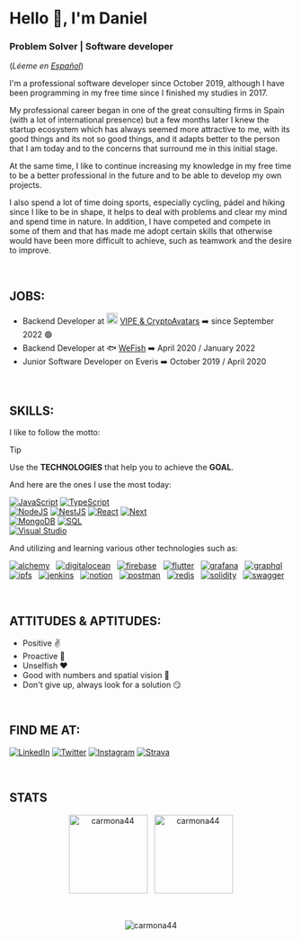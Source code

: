 # Hello 👋, I'm Daniel

### Problem Solver | Software developer

(_Léeme en [Español](https://github.com/carmona44/carmona44/blob/main/LEEME.md)_)

I'm a professional software developer since October 2019, although I have been programming in my free time since I finished my studies in 2017.

My professional career began in one of the great consulting firms in Spain (with a lot of international presence) but a few months later I knew the startup ecosystem which has always seemed more attractive to me, with its good things and its not so good things, and it adapts better to the person that I am today and to the concerns that surround me in this initial stage.

At the same time, I like to continue increasing my knowledge in my free time to be a better professional in the future and to be able to develop my own projects.

I also spend a lot of time doing sports, especially cycling, pádel and hiking since I like to be in shape, it helps to deal with problems and clear my mind and spend time in nature. In addition, I have competed and compete in some of them and that has made me adopt certain skills that otherwise would have been more difficult to achieve, such as teamwork and the desire to improve.

</br>

## JOBS:

- Backend Developer at <img src="https://vipe.io/favicon.ico" alt="VIPE" width="20"/> [VIPE & CryptoAvatars](https://vipe.io/) ➡️ since September 2022 🟢
- Backend Developer at 🐟 [WeFish](https://play.google.com/store/apps/details?id=com.inup.wefish&hl=es&gl=US) ➡️ April 2020 / January 2022
- Junior Software Developer on Everis ➡️ October 2019 / April 2020

</br>

## SKILLS:

I like to follow the motto:

> [!TIP]
> Use the **TECHNOLOGIES** that help you to achieve the **GOAL**.

And here are the ones I use the most today:

[![JavaScript](https://img.shields.io/badge/JavaScript-F7DF1E?style=for-the-badge&logo=javascript&logoColor=white&labelColor=101010)]()
[![TypeScript](https://img.shields.io/badge/TypeScript-0B1DFF?style=for-the-badge&logo=typescript&logoColor=white&labelColor=101010)]()
</br>
[![NodeJS](https://img.shields.io/badge/Node.JS-339933?style=for-the-badge&logo=node.js&logoColor=white&labelColor=101010)]()
[![NestJS](https://img.shields.io/badge/NestJS-FC0000?style=for-the-badge&logo=nestjs&logoColor=white&labelColor=101010)]()
[![React](https://img.shields.io/badge/React-61dafb?style=for-the-badge&logo=react&logoColor=white&labelColor=101010)]()
[![Next](https://img.shields.io/badge/Next-000000?style=for-the-badge&logo=nextdotjs&logoColor=white&labelColor=101010)]()
</br>
[![MongoDB](https://img.shields.io/badge/MongoDB-47A248?style=for-the-badge&logo=mongodb&logoColor=white&labelColor=101010)]()
[![SQL](https://img.shields.io/badge/SQL-4479A1?style=for-the-badge&logo=postgresql&logoColor=white&labelColor=101010)]()
</br>
[![Visual Studio](https://img.shields.io/badge/VisualStudioCode-0066B8?style=for-the-badge&logo=visual-studio-code&logoColor=white&labelColor=101010)]()
</br>

And utilizing and learning various other technologies such as:

[![alchemy](https://github.com/carmona44/carmona44/assets/19225785/5f167476-38fe-4336-9cce-2345360d4726)](https://www.alchemy.com/)
&nbsp;
[![digitalocean](https://github.com/carmona44/carmona44/assets/19225785/69b46ad1-e3f3-4a60-ac74-5c0983e875ff)](https://www.digitalocean.com/)
&nbsp;
[![firebase](https://github.com/carmona44/carmona44/assets/19225785/ee065d0d-8a5b-4197-8185-80b431177e47)](https://firebase.google.com/)
&nbsp;
[![flutter](https://github.com/carmona44/carmona44/assets/19225785/69bdddd8-932a-4cb0-b659-95fb50cc5899)](https://flutter.dev/)
&nbsp;
[![grafana](https://github.com/carmona44/carmona44/assets/19225785/ef44e8fe-f7dd-44ab-abef-1f39f0ecb55a)](https://grafana.com/)
&nbsp;
[![graphql](https://github.com/carmona44/carmona44/assets/19225785/574b3840-6b9b-4693-a9b3-3746916cb9a6)](https://graphql.org/)
&nbsp;
[![ipfs](https://github.com/carmona44/carmona44/assets/19225785/178d17f7-60ff-40a4-b4fc-7b6caa6ad9de)](https://ipfs.tech/)
&nbsp;
[![jenkins](https://github.com/carmona44/carmona44/assets/19225785/60ec49e0-59c3-4eef-9f82-fe861e9c7d11)](https://www.jenkins.io/)
&nbsp;
[![notion](https://github.com/carmona44/carmona44/assets/19225785/163127f7-348b-4fd2-aaac-47a2961e6aac)](https://www.notion.so/)
&nbsp;
[![postman](https://github.com/carmona44/carmona44/assets/19225785/78c22f3e-0502-4963-8515-d2e58241a1f1)](https://www.postman.com/)
&nbsp;
[![redis](https://github.com/carmona44/carmona44/assets/19225785/a7ba569e-70e6-4c11-9e7e-96ee9d3e8f1e)](https://redis.io/)
&nbsp;
[![solidity](https://github.com/carmona44/carmona44/assets/19225785/aadd0827-a1bc-40df-9c8b-6623a4075427)](https://soliditylang.org/)
&nbsp;
[![swagger](https://github.com/carmona44/carmona44/assets/19225785/8dfe8fef-e0c1-4f88-9341-0e6d2f5adcf2)](https://swagger.io/)

</br>

## ATTITUDES & APTITUDES:

- Positive ✌️
- Proactive 💪
- Unselfish ❤️
- Good with numbers and spatial vision 🔢
- Don't give up, always look for a solution 😏

</br>

## FIND ME AT:

[![LinkedIn](https://img.shields.io/badge/LinkedIn-Daniel_Carmona-0077B5?style=for-the-badge&logo=linkedin&logoColor=white&labelColor=101010)](https://www.linkedin.com/in/daniel-carmona-alarc%C3%B3n-46045ab1/)
[![Twitter](https://img.shields.io/badge/Twitter-@carmona44-1DA1F2?style=for-the-badge&logo=twitter&logoColor=white&labelColor=101010)](https://twitter.com/Carmona44)
[![Instagram](https://img.shields.io/badge/Instagram-@carmona44-E4405F?style=for-the-badge&logo=instagram&logoColor=white&labelColor=101010)](https://www.instagram.com/carmona44/)
[![Strava](https://img.shields.io/badge/Strava-Daniel_Carmona-fc5200?style=for-the-badge&logo=strava&logoColor=white&labelColor=101010)](https://www.strava.com/athletes/6878230)

</br>

## STATS

<p align="center">
<img height="140" src="https://github-readme-stats.vercel.app/api/top-langs?username=carmona44&show_icons=true&locale=en&layout=compact&theme=algolia" alt="carmona44" />
&nbsp;
<img height="140" src="https://github-readme-stats.vercel.app/api?username=carmona44&show_icons=true&locale=en&theme=algolia" alt="carmona44" />
</p>

</br>

<p align="center"> <img src="https://komarev.com/ghpvc/?username=carmona44&label=Profile%20views&color=0e75b6&style=flat" alt="carmona44" /> </p>
